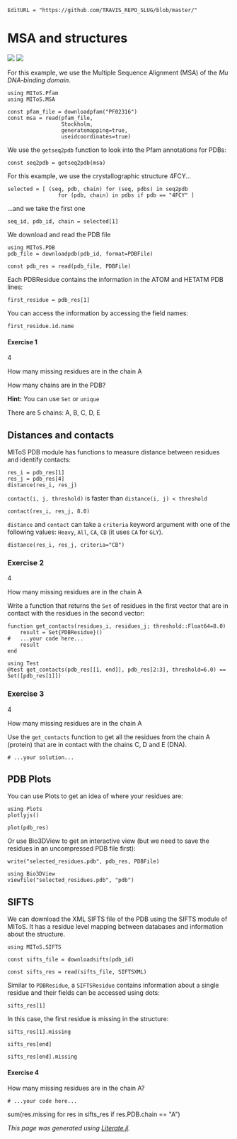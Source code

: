 ```@meta
EditURL = "https://github.com/TRAVIS_REPO_SLUG/blob/master/"
```

# MSA and structures

[![](https://mybinder.org/badge_logo.svg)](https://mybinder.org/v2/gh/TRAVIS_REPO_SLUG/gh-pages?filepath=TRAVIS_TAG/notebooks/11_PDB.ipynb)
[![](https://img.shields.io/badge/show-nbviewer-579ACA.svg)](https://nbviewer.jupyter.org/github/TRAVIS_REPO_SLUG/blob/gh-pages/TRAVIS_TAG/notebooks/11_PDB.ipynb)

For this example, we use the Multiple Sequence Alignment (MSA) of the
*Mu DNA-binding domain*.

```@example 11_PDB
using MIToS.Pfam
using MIToS.MSA

const pfam_file = downloadpfam("PF02316")
const msa = read(pfam_file,
				 Stockholm,
				 generatemapping=true,
				 useidcoordinates=true)
```

We use the `getseq2pdb` function to look into the Pfam annotations for PDBs:

```@example 11_PDB
const seq2pdb = getseq2pdb(msa)
```

For this example, we use the crystallographic structure 4FCY...

```@example 11_PDB
selected = [ (seq, pdb, chain) for (seq, pdbs) in seq2pdb
				for (pdb, chain) in pdbs if pdb == "4FCY" ]
```

...and we take the first one

```@example 11_PDB
seq_id, pdb_id, chain = selected[1]
```

We download and read the PDB file

```@example 11_PDB
using MIToS.PDB
pdb_file = downloadpdb(pdb_id, format=PDBFile)
```

```@example 11_PDB
const pdb_res = read(pdb_file, PDBFile)
```

Each PDBResidue contains the information in the ATOM and HETATM PDB lines:

```@example 11_PDB
first_residue = pdb_res[1]
```

You can access the information by accessing the field names:

```@example 11_PDB
first_residue.id.name
```

#### Exercise 1
4

How many missing residues are in the chain A

How many chains are in the PDB?

**Hint:** You can use `Set` or `unique`

There are 5 chains: A, B, C, D, E

## Distances and contacts

MIToS PDB module has functions to measure distance between residues and
identify contacts:

```@example 11_PDB
res_i = pdb_res[1]
res_j = pdb_res[4]
distance(res_i, res_j)
```

`contact(i, j, threshold)` is faster than `distance(i, j) < threshold`

```@example 11_PDB
contact(res_i, res_j, 8.0)
```

`distance` and `contact` can take a `criteria` keyword argument with one of
the following values: `Heavy`, `All`, `CA`, `CB` (it uses `CA` for `GLY`).

```@example 11_PDB
distance(res_i, res_j, criteria="CB")
```

### Exercise 2
4

How many missing residues are in the chain A

Write a function that returns the `Set` of residues in the first vector that
are in contact with the residues in the second vector:

```@example 11_PDB
function get_contacts(residues_i, residues_j; threshold::Float64=8.0)
	result = Set{PDBResidue}()
#   ...your code here...
	result
end
```

```@example 11_PDB
using Test
@test get_contacts(pdb_res[[1, end]], pdb_res[2:3], threshold=6.0) == Set([pdb_res[1]])
```

### Exercise 3
4

How many missing residues are in the chain A

Use the `get_contacts` function to get all the residues from the chain A
(protein) that are in contact with the chains C, D and E (DNA).

```@example 11_PDB
# ...your solution...
```

## PDB Plots

You can use Plots to get an idea of where your residues are:

```@example 11_PDB
using Plots
plotlyjs()
```

```@example 11_PDB
plot(pdb_res)
```

Or use Bio3DView to get an interactive view (but we need to save the residues
in an uncompressed PDB file first):

```@example 11_PDB
write("selected_residues.pdb", pdb_res, PDBFile)
```

```@example 11_PDB
using Bio3DView
viewfile("selected_residues.pdb", "pdb")
```

## SIFTS

We can download the XML SIFTS file of the PDB using the SIFTS module of MIToS.
It has a residue level mapping between databases and information about the
structure.

```@example 11_PDB
using MIToS.SIFTS

const sifts_file = downloadsifts(pdb_id)
```

```@example 11_PDB
const sifts_res = read(sifts_file, SIFTSXML)
```

Similar to `PDBResidue`, a `SIFTSResidue` contains information about a
single residue and their fields can be accessed using dots:

```@example 11_PDB
sifts_res[1]
```

In this case, the first residue is missing in the structure:

```@example 11_PDB
sifts_res[1].missing
```

```@example 11_PDB
sifts_res[end]
```

```@example 11_PDB
sifts_res[end].missing
```

#### Exercise 4

How many missing residues are in the chain A?

```@example 11_PDB
# ...your code here...
```

sum(res.missing for res in sifts_res if res.PDB.chain == "A")

*This page was generated using [Literate.jl](https://github.com/fredrikekre/Literate.jl).*

